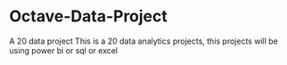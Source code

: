 # Octave-Data-Project
A 20 data project 
This is a 20 data analytics projects, this projects will be using power bi or sql or excel 
